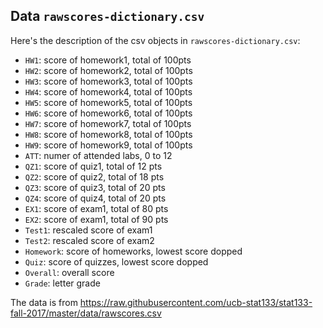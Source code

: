 
## Data `rawscores-dictionary.csv`

Here's the description of the csv objects in `rawscores-dictionary.csv`:

- `HW1`: score of homework1, total of 100pts
- `HW2`: score of homework2, total of 100pts
- `HW3`: score of homework3, total of 100pts
- `HW4`: score of homework4, total of 100pts
- `HW5`: score of homework5, total of 100pts
- `HW6`: score of homework6, total of 100pts
- `HW7`: score of homework7, total of 100pts
- `HW8`: score of homework8, total of 100pts
- `HW9`: score of homework9, total of 100pts
- `ATT`: numer of attended labs, 0 to 12
- `QZ1`: score of quiz1, total of 12 pts
- `QZ2`: score of quiz2, total of 18 pts
- `QZ3`: score of quiz3, total of 20 pts
- `QZ4`: score of quiz4, total of 20 pts
- `EX1`: score of exam1, total of 80 pts
- `EX2`: score of exam1, total of 90 pts
- `Test1`: rescaled score of exam1
- `Test2`: rescaled score of exam2
- `Homework`: score of homeworks, lowest score dopped
- `Quiz`: score of quizzes, lowest score dopped
- `Overall`: overall score
- `Grade`: letter grade





The data is from https://raw.githubusercontent.com/ucb-stat133/stat133-fall-2017/master/data/rawscores.csv


